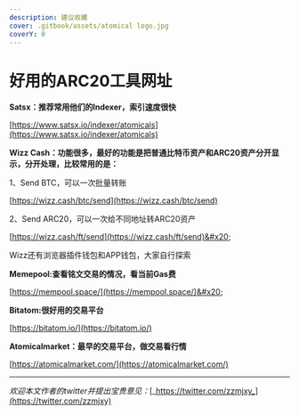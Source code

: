 ```yaml
---
description: 建议收藏
cover: .gitbook/assets/atomical logo.jpg
coverY: 0
---
```


# 好用的ARC20工具网址



**Satsx：推荐常用他们的Indexer，索引速度很快**

[https://www.satsx.io/indexer/atomicals](https://www.satsx.io/indexer/atomicals)



**Wizz Cash：功能很多，最好的功能是把普通比特币资产和ARC20资产分开显示，分开处理，比较常用的是：**

1、Send BTC，可以一次批量转账

[https://wizz.cash/btc/send](https://wizz.cash/btc/send)

2、Send ARC20，可以一次给不同地址转ARC20资产

[https://wizz.cash/ft/send](https://wizz.cash/ft/send)&#x20;

Wizz还有浏览器插件钱包和APP钱包，大家自行探索



**Memepool:查看铭文交易的情况，看当前Gas费**

[https://mempool.space/](https://mempool.space/)&#x20;



**Bitatom:很好用的交易平台**

[https://bitatom.io/](https://bitatom.io/)



**Atomicalmarket：最早的交易平台，做交易看行情**

[https://atomicalmarket.com/](https://atomicalmarket.com/)

***

_欢迎本文作者的twitter并提出宝贵意见：_[_https://twitter.com/zzmjxy_](https://twitter.com/zzmjxy)

